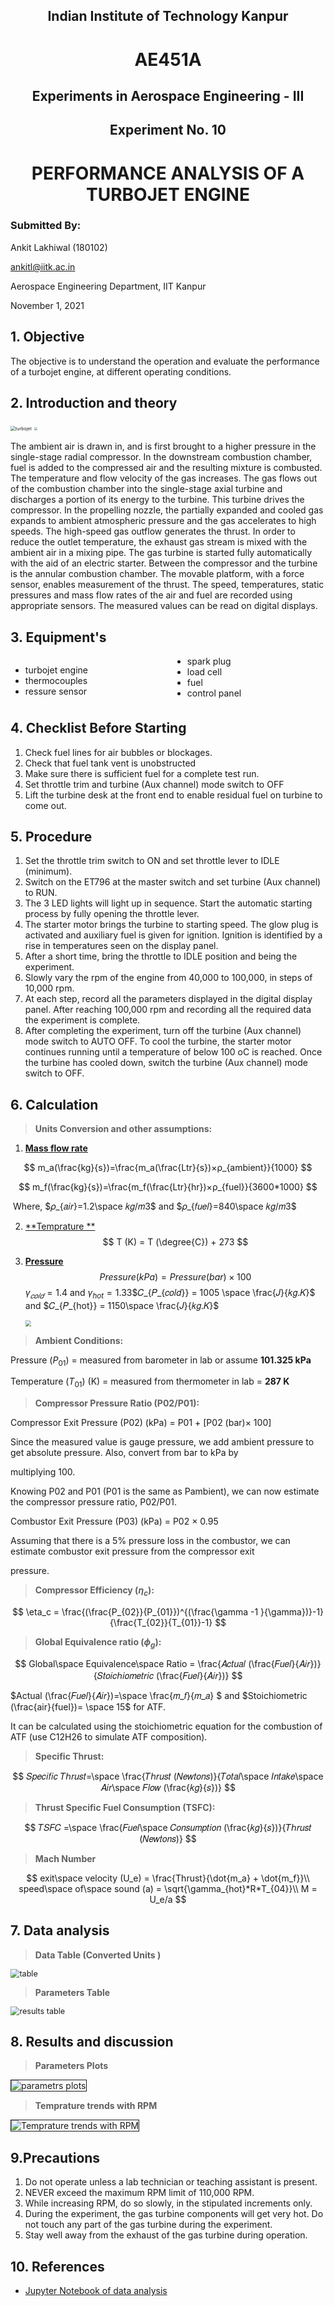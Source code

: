 <h2 align ="center">Indian Institute of Technology Kanpur</h2>



<h1 align ="center">AE451A</h1>

<h2 align = "center">Experiments in Aerospace Engineering - III</h2>





<h2 align = "center">Experiment No. 10</h2>

<h1 align = "center">PERFORMANCE ANALYSIS OF A TURBOJET ENGINE</h1>



### Submitted By:

Ankit Lakhiwal (180102)

[ankitl@iitk.ac.in](To:ankitl@iitk.ac.in)

Aerospace Engineering Department, IIT Kanpur

November 1, 2021



## 1. Objective

The objective is to understand the operation and evaluate the performance of a turbojet engine, at different operating conditions.

## 2. Introduction and theory

<img src="C:\Users\lakhi\Documents\AE451A\Performance analysis of a Turbojet\Screenshot_1.png" alt="turbojet" style="zoom:50%;" />

<img src="http://cdn.arstechnica.net/wp-content/uploads/2015/02/2000px-Jet_engine.svg_.png" style="zoom:35%;" />

The ambient air is drawn in, and is first brought to a higher pressure in the single-stage radial compressor. In the downstream combustion chamber, fuel is added to the compressed air and the resulting mixture is combusted. The temperature and flow velocity of the gas increases. The gas flows out of the combustion chamber into the single-stage axial turbine and discharges a portion of its energy to the turbine. This turbine drives the compressor. In the propelling nozzle, the partially expanded and cooled gas expands to ambient atmospheric pressure and the gas accelerates to high speeds.
The high-speed gas outflow generates the thrust. In order to reduce the outlet temperature, the exhaust gas stream is mixed with the ambient air in a mixing pipe. The gas turbine is started fully automatically with the aid of an electric starter. Between the compressor and the turbine is the annular combustion chamber. The movable platform, with a force sensor, enables measurement of the thrust.
The speed, temperatures, static pressures and mass flow rates of the air and fuel are recorded using appropriate sensors. The measured values can be read on digital displays.

## 3. Equipment's

<div style = "columns:2;">
    <ul>
        <li>turbojet engine</li>
        <li>thermocouples</li>
        <li>ressure sensor</li>
        <li>spark plug</li>
        <li>load cell</li>
        <li>fuel</li>
        <li>control panel</li>
    </ul>
</div>

## 4. Checklist Before Starting

1. Check fuel lines for air bubbles or blockages.
2. Check that fuel tank vent is unobstructed
3. Make sure there is sufficient fuel for a complete test run.
4. Set throttle trim and turbine (Aux channel) mode switch to OFF
5. Lift the turbine desk at the front end to enable residual fuel on turbine to come out.

## 5. Procedure

1. Set the throttle trim switch to ON and set throttle lever to IDLE (minimum).
2. Switch on the ET796 at the master switch and set turbine (Aux channel) to RUN.
3. The 3 LED lights will light up in sequence. Start the automatic starting process by fully opening the throttle lever.
4. The starter motor brings the turbine to starting speed. The glow plug is activated and auxiliary fuel is given for ignition. Ignition is identified by a rise in temperatures seen on the display panel.
5. After a short time, bring the throttle to IDLE position and being the experiment.
6. Slowly vary the rpm of the engine from 40,000 to 100,000, in steps of 10,000 rpm.
7. At each step, record all the parameters displayed in the digital display panel. After reaching 100,000 rpm and recording all the required data the experiment is complete.
8. After completing the experiment, turn off the turbine (Aux channel) mode switch to AUTO OFF. To cool the turbine, the starter motor continues running until a temperature of below 100 oC is reached. Once the turbine has cooled down, switch the turbine (Aux channel) mode switch to OFF.

## 6. Calculation

>  **Units Conversion and other assumptions:**

1. <u>**Mass flow rate**</u>

$$
m_a(\frac{kg}{s})=\frac{m_a(\frac{Ltr}{s})×ρ_{ambient}}{1000}
$$

$$
m_f(\frac{kg}{s})=\frac{m_f(\frac{Ltr}{hr})×ρ_{fuel}}{3600*1000}
$$




​						Where, 	$𝜌_{𝑎𝑖𝑟}=1.2\space 𝑘𝑔/𝑚3$  and  $𝜌_{𝑓𝑢𝑒𝑙}=840\space 𝑘𝑔/𝑚3$

2. <u>**Temprature **</u>
   $$
   T (K) = T (\degree{C}) + 273
   $$
   
3. <u>**Pressure**</u>
   $$
   Pressure (kPa) = Pressure (bar) × 100
   $$
   ​	$\gamma_{𝑐𝑜𝑙𝑑} = 1.4$  and  $\gamma_{hot} = 1.33$
   ​	$𝐶_{𝑃_{𝑐𝑜𝑙𝑑}} = 1005 \space \frac{𝐽}{𝑘𝑔.𝐾}$ and  $𝐶_{𝑃_{hot}} = 1150\space \frac{𝐽}{𝑘𝑔.𝐾}$
   
   
   
   <img src="C:\Users\lakhi\Documents\AE451A\Performance analysis of a Turbojet\schematic turbojet.png" style="zoom:60%;" />

> **Ambient Conditions:**

Pressure ($P_{01}$) = measured from barometer in lab or assume **101.325 kPa**

Temperature ($T_{01}$) (K) = measured from thermometer in lab = **287 K**

> **Compressor Pressure Ratio (P02/P01):**

Compressor Exit Pressure (P02) (kPa) = P01 + [P02 (bar)× 100]

Since the measured value is gauge pressure, we add ambient pressure to get absolute pressure. Also, convert from bar to kPa by

multiplying 100.

Knowing P02 and P01 (P01 is the same as Pambient), we can now estimate the compressor pressure ratio, P02/P01.

Combustor Exit Pressure (P03) (kPa) = P02 × 0.95

Assuming that there is a 5% pressure loss in the combustor, we can estimate combustor exit pressure from the compressor exit

pressure.

> **Compressor Efficiency ($\eta_c$):**

$$
\eta_c = \frac{(\frac{P_{02}}{P_{01}})^{(\frac{\gamma -1 }{\gamma})}-1}{\frac{T_{02}}{T_{01}}-1}
$$

> **Global Equivalence ratio ($\phi_g$):**

$$
Global\space Equivalence\space Ratio = \frac{𝐴𝑐𝑡𝑢𝑎𝑙 (\frac{𝐹𝑢𝑒𝑙}{𝐴𝑖𝑟})}{𝑆𝑡𝑜𝑖𝑐ℎ𝑖𝑜𝑚𝑒𝑡𝑟𝑖𝑐 (\frac{𝐹𝑢𝑒𝑙}{𝐴𝑖𝑟})}
$$

$Actual (\frac{𝐹𝑢𝑒𝑙}{𝐴𝑖𝑟})=\space \frac{𝑚_𝑓}{𝑚_𝑎} $ and $Stoichiometric (\frac{air}{fuel})= \space 15$ for ATF. 

It can be calculated using the stoichiometric equation for the combustion of ATF (use C12H26 to simulate ATF composition).

> **Specific Thrust:**

$$
𝑆𝑝𝑒𝑐𝑖𝑓𝑖𝑐 𝑇ℎ𝑟𝑢𝑠𝑡=\space \frac{𝑇ℎ𝑟𝑢𝑠𝑡 (𝑁𝑒𝑤𝑡𝑜𝑛𝑠)}{𝑇𝑜𝑡𝑎𝑙\space 𝐼𝑛𝑡𝑎𝑘𝑒\space 𝐴𝑖𝑟\space 𝐹𝑙𝑜𝑤 (\frac{𝑘𝑔}{𝑠})}
$$

> **Thrust Specific Fuel Consumption (TSFC):**

$$
𝑇𝑆𝐹𝐶 =\space \frac{𝐹𝑢𝑒𝑙\space 𝐶𝑜𝑛𝑠𝑢𝑚𝑝𝑡𝑖𝑜𝑛 (\frac{𝑘𝑔}{𝑠})}{𝑇ℎ𝑟𝑢𝑠𝑡 (𝑁𝑒𝑤𝑡𝑜𝑛𝑠)}
$$

> **Mach Number**

$$
exit\space velocity (U_e)  = \frac{Thrust}{\dot{m_a} + \dot{m_f}}\\
speed\space of\space sound (a) = \sqrt{\gamma_{hot}*R*T_{04}}\\
M = U_e/a
$$

## 7. Data analysis

> **Data Table (Converted Units )**

<img src="C:\Users\lakhi\Documents\AE451A\Performance analysis of a Turbojet\cnvrtd unit table.png" alt="table" style="zoom:90%;" />

> **Parameters Table**

<img src="C:\Users\lakhi\Documents\AE451A\Performance analysis of a Turbojet\res_df.png" alt="results table" style="zoom:90%;" />

## 8. Results and discussion

> **Parameters Plots**

<img src="C:\Users\lakhi\Documents\AE451A\Performance analysis of a Turbojet\parameters_plots.png" alt="parametrs plots" style="zoom:100%;border:1px solid;" />

> **Temprature trends with RPM**

<img src="C:\Users\lakhi\Documents\AE451A\Performance analysis of a Turbojet\temp_trends.png" alt="Temprature trends with RPM" style="zoom:100%;border:1px solid;" />

## 9.Precautions

1. Do not operate unless a lab technician or teaching assistant is present.
2. NEVER exceed the maximum RPM limit of 110,000 RPM.
3. While increasing RPM, do so slowly, in the stipulated increments only.
4. During the experiment, the gas turbine components will get very hot. Do not touch any part of the gas turbine during the experiment.
5. Stay well away from the exhaust of the gas turbine during operation.

## 10. References

- [Jupyter Notebook of data analysis](https://github.com/lakhiwal007/AE451A/blob/main/Performance%20analysis%20of%20a%20Turbojet/lab10.ipynb)
